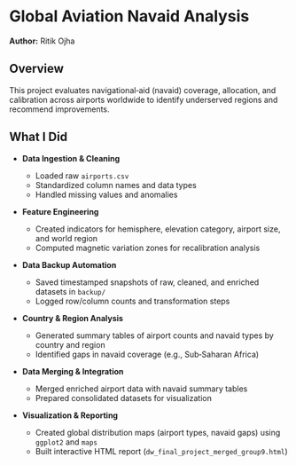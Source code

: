 # Global Aviation Navaid Analysis

**Author:** Ritik Ojha


## Overview  
This project evaluates navigational‐aid (navaid) coverage, allocation, and calibration across airports worldwide to identify underserved regions and recommend improvements.

## What I Did  
- **Data Ingestion & Cleaning**  
  - Loaded raw `airports.csv`  
  - Standardized column names and data types  
  - Handled missing values and anomalies  

- **Feature Engineering**  
  - Created indicators for hemisphere, elevation category, airport size, and world region  
  - Computed magnetic variation zones for recalibration analysis  

- **Data Backup Automation**  
  - Saved timestamped snapshots of raw, cleaned, and enriched datasets in `backup/`  
  - Logged row/column counts and transformation steps  

- **Country & Region Analysis**  
  - Generated summary tables of airport counts and navaid types by country and region  
  - Identified gaps in navaid coverage (e.g., Sub‑Saharan Africa)  

- **Data Merging & Integration**  
  - Merged enriched airport data with navaid summary tables  
  - Prepared consolidated datasets for visualization  

- **Visualization & Reporting**  
  - Created global distribution maps (airport types, navaid gaps) using `ggplot2` and `maps`  
  - Built interactive HTML report (`dw_final_project_merged_group9.html`)  

